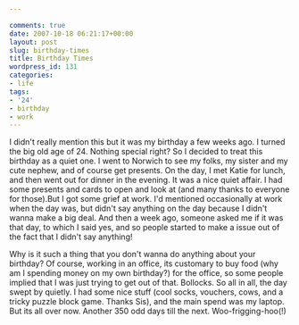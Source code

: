 ```yaml
---

comments: true
date: 2007-10-18 06:21:17+00:00
layout: post
slug: birthday-times
title: Birthday Times
wordpress_id: 131
categories:
- life
tags:
- '24'
- birthday
- work
---
```


I didn't really mention this but it was my birthday a few weeks ago. I turned the big old age of 24. Nothing special right? So I decided to treat this birthday as a quiet one. I went to Norwich to see my folks, my sister and my cute nephew, and of course get presents. On the day, I met Katie for lunch, and then went out for dinner in the evening. It was a nice quiet affair. I had some presents and cards to open and look at (and many thanks to everyone for those).But I got some grief at work. I'd mentioned occasionally at work when the day was, but didn't say anything on the day because I didn't wanna make a big deal. And then a week ago, someone asked me if it was that day, to which I said yes, and so people started to make a issue out of the fact that I didn't say anything!




Why is it such a thing that you don't wanna do anything about your birthday? Of course, working in an office, its customary to buy food (why am I spending money on my own birthday?) for the office, so some people implied that I was just trying to get out of that. Bollocks.
So all in all, the day swept by quietly. I had some nice stuff (cool socks, vouchers, cows, and a tricky puzzle block game. Thanks Sis), and the main spend was my laptop.
But its all over now. Another 350 odd days till the next. Woo-frigging-hoo(!)
